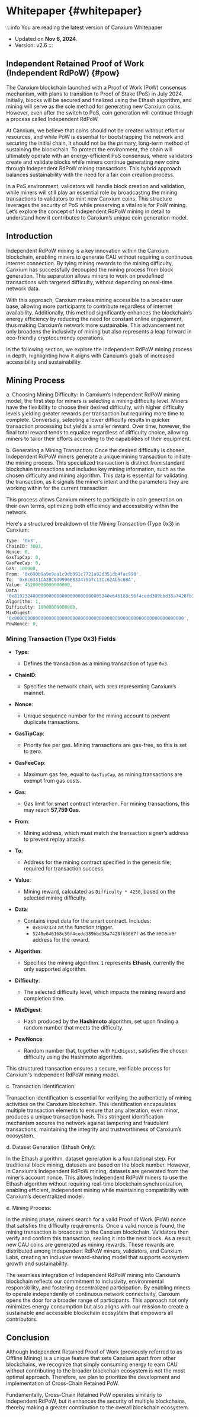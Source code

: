 # Whitepaper {#whitepaper}

:::info You are reading the latest version of Canxium Whitepaper

- Updated on **Nov 6, 2024**.
- Version: v2.6
  :::
  
## Independent Retained Proof of Work (Independent RdPoW) {#pow}

The Canxium blockchain launched with a Proof of Work (PoW) consensus mechanism, with plans to transition to Proof of Stake (PoS) in July 2024. Initially, blocks will be secured and finalized using the Ethash algorithm, and mining will serve as the sole method for generating new Canxium coins. However, even after the switch to PoS, coin generation will continue through a process called Independent RdPoW.

At Canxium, we believe that coins should not be created without effort or resources, and while PoW is essential for bootstrapping the network and securing the initial chain, it should not be the primary, long-term method of sustaining the blockchain. To protect the environment, the chain will ultimately operate with an energy-efficient PoS consensus, where validators create and validate blocks while miners continue generating new coins through Independent RdPoW mining transactions. This hybrid approach balances sustainability with the need for a fair coin creation process.

In a PoS environment, validators will handle block creation and validation, while miners will still play an essential role by broadcasting the mining transactions to validators to mint new Canxium coins. This structure leverages the security of PoS while preserving a vital role for PoW mining. Let’s explore the concept of Independent RdPoW mining in detail to understand how it contributes to Canxium’s unique coin generation model.

## Introduction

Independent RdPoW mining is a key innovation within the Canxium blockchain, enabling miners to generate CAU without requiring a continuous internet connection. By tying mining rewards to the mining difficulty, Canxium has successfully decoupled the mining process from block generation. This separation allows miners to work on predefined transactions with targeted difficulty, without depending on real-time network data.

With this approach, Canxium makes mining accessible to a broader user base, allowing more participants to contribute regardless of internet availability. Additionally, this method significantly enhances the blockchain’s energy efficiency by reducing the need for constant online engagement, thus making Canxium’s network more sustainable. This advancement not only broadens the inclusivity of mining but also represents a leap forward in eco-friendly cryptocurrency operations.

In the following section, we explore the Independent RdPoW mining process in depth, highlighting how it aligns with Canxium’s goals of increased accessibility and sustainability.

## Mining Process
a. Choosing Mining Difficulty: In Canxium’s Independent RdPoW mining model, the first step for miners is selecting a mining difficulty level. Miners have the flexibility to choose their desired difficulty, with higher difficulty levels yielding greater rewards per transaction but requiring more time to complete. Conversely, selecting a lower difficulty results in quicker transaction processing but yields a smaller reward. Over time, however, the final total reward tends to equalize regardless of difficulty choice, allowing miners to tailor their efforts according to the capabilities of their equipment.

b. Generating a Mining Transaction: Once the desired difficulty is chosen, Independent RdPoW miners generate a unique mining transaction to initiate the mining process. This specialized transaction is distinct from standard blockchain transactions and includes key mining information, such as the chosen difficulty and mining algorithm. This data is essential for validating the transaction, as it signals the miner’s intent and the parameters they are working within for the current transaction.

This process allows Canxium miners to participate in coin generation on their own terms, optimizing both efficiency and accessibility within the network.

Here's a structured breakdown of the Mining Transaction (Type 0x3) in Canxium:
```js
Type: '0x3',
ChainID: 3003,
Nonce: 0,
GasTipCap: 0,
GasFeeCap: 0,
Gas: 100000,
From: '0x690b9a9e9aa1c9db991c7721a92d351db4fac990',
To: '0x6c6331CA2BC039996E833479b7c13Cc62Ab5c6BA',
Value: 45200000000000000,
Data:
'0x819232400000000000000000000000005240e646168c56f4cedd389bbd38a7428fb3667f',
Algorithm: 1,
Difficulty: 10000000000000,
MixDigest:
'0x0000000000000000000000000000000000000000000000000000000000000000',
PowNonce: 0,
```

### Mining Transaction (Type 0x3) Fields

- **Type**:  
  - Defines the transaction as a mining transaction of type `0x3`.

- **ChainID**:  
  - Specifies the network chain, with `3003` representing Canxium’s mainnet.

- **Nonce**:  
  - Unique sequence number for the mining account to prevent duplicate transactions.

- **GasTipCap**:  
  - Priority fee per gas. Mining transactions are gas-free, so this is set to zero.

- **GasFeeCap**:  
  - Maximum gas fee, equal to `GasTipCap`, as mining transactions are exempt from gas costs.

- **Gas**:  
  - Gas limit for smart contract interaction. For mining transactions, this may reach **57,759 Gas**.

- **From**:  
  - Mining address, which must match the transaction signer’s address to prevent replay attacks.

- **To**:  
  - Address for the mining contract specified in the genesis file; required for transaction success.

- **Value**:  
  - Mining reward, calculated as `Difficulty * 4250`, based on the selected mining difficulty.

- **Data**:  
  - Contains input data for the smart contract. Includes:
    - `0x8192324` as the function trigger.
    - `5240e646168c56f4cedd389bbd38a7428fb3667f` as the receiver address for the reward.

- **Algorithm**:  
  - Specifies the mining algorithm. `1` represents **Ethash**, currently the only supported algorithm.

- **Difficulty**:  
  - The selected difficulty level, which impacts the mining reward and completion time.

- **MixDigest**:  
  - Hash produced by the **Hashimoto** algorithm, set upon finding a random number that meets the difficulty.

- **PowNonce**:  
  - Random number that, together with `MixDigest`, satisfies the chosen difficulty using the Hashimoto algorithm.

This structured transaction ensures a secure, verifiable process for Canxium's Independent RdPoW mining model.

c. Transaction Identification:

Transaction identification is essential for verifying the authenticity of mining activities on the Canxium blockchain. This identification encapsulates multiple transaction elements to ensure that any alteration, even minor, produces a unique transaction hash. This stringent identification mechanism secures the network against tampering and fraudulent transactions, maintaining the integrity and trustworthiness of Canxium’s ecosystem.

d. Dataset Generation (Ethash Only):

In the Ethash algorithm, dataset generation is a foundational step. For traditional block mining, datasets are based on the block number. However, in Canxium’s Independent RdPoW mining, datasets are generated from the miner’s account nonce. This allows Independent RdPoW miners to use the Ethash algorithm without requiring real-time blockchain synchronization, enabling efficient, independent mining while maintaining compatibility with Canxium’s decentralized model.

e. Mining Process:

In the mining phase, miners search for a valid Proof of Work (PoW) nonce that satisfies the difficulty requirements. Once a valid nonce is found, the mining transaction is broadcast to the Canxium blockchain. Validators then verify and confirm this transaction, sealing it into the next block. As a result, new CAU coins are generated as mining rewards. These rewards are distributed among Independent RdPoW miners, validators, and Canxium Labs, creating an inclusive reward-sharing model that supports ecosystem growth and sustainability.

The seamless integration of Independent RdPoW mining into Canxium’s blockchain reflects our commitment to inclusivity, environmental responsibility, and fostering decentralized participation. By enabling miners to operate independently of continuous network connectivity, Canxium opens the door for a broader range of participants. This approach not only minimizes energy consumption but also aligns with our mission to create a sustainable and accessible blockchain ecosystem that empowers all contributors.

## Conclusion
Although Independent Retained Proof of Work (previously referred to as Offline Mining) is a unique feature that sets Canxium apart from other blockchains, we recognize that simply consuming energy to earn CAU without contributing to the broader blockchain ecosystem is not the most optimal approach. Therefore, we plan to prioritize the development and implementation of Cross-Chain Retained PoW.

Fundamentally, Cross-Chain Retained PoW operates similarly to Independent RdPoW, but it enhances the security of multiple blockchains, thereby making a greater contribution to the overall blockchain ecosystem.